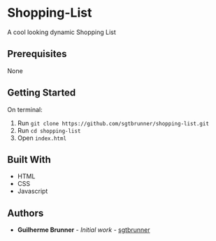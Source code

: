 # Shopping-List

A cool looking dynamic Shopping List

## Prerequisites

None

## Getting Started

On terminal:
1. Run `git clone https://github.com/sgtbrunner/shopping-list.git`
2. Run `cd shopping-list`
3. Open `index.html`

## Built With

* HTML
* CSS
* Javascript

## Authors

* **Guilherme Brunner** - *Initial work* - [sgtbrunner](https://github.com/sgtbrunner)
